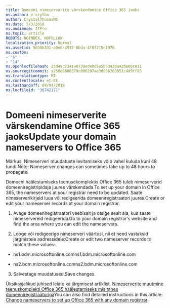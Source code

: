 ```yaml
---
title: Domeeni nimeserverite värskendamine Office 365 jaoks
ms.author: v-crytho
author: CrystalThomasMS
ms.date: 5/3/2018
ms.audience: ITPro
ms.topic: article
ROBOTS: NOINDEX, NOFOLLOW
localization_priority: Normal
ms.assetid: 5d38b331-a0e8-4937-8bda-4f8f715e1976
ms.custom:
- "6"
- "14"
ms.openlocfilehash: 23d49c734148739ede0d5e5b53430a42b606c831
ms.sourcegitcommit: a256e8680379c006287ae30996763051c4d9ff85
ms.translationtype: MT
ms.contentlocale: et-EE
ms.lasthandoff: 09/04/2019
ms.locfileid: "36742171"
---
```

# <a name="update-your-domain-nameservers-to-office-365"></a><span data-ttu-id="f4b64-102">Domeeni nimeserverite värskendamine Office 365 jaoks</span><span class="sxs-lookup"><span data-stu-id="f4b64-102">Update your domain nameservers to Office 365</span></span>

<span data-ttu-id="f4b64-103">Märkus. Nimeserveri muudatuste levitamiseks võib vahel kuluda kuni 48 tundi.</span><span class="sxs-lookup"><span data-stu-id="f4b64-103">Note: Nameserver changes can sometimes take up to 48 hours to propagate.</span></span>
  
<span data-ttu-id="f4b64-104">Domeeni häälestamiseks teenusekomplektis Office 365 tuleb nimeserverid domeeniregistripidaja juures värskendada.</span><span class="sxs-lookup"><span data-stu-id="f4b64-104">To set up your domain in Office 365, the nameservers at your registrar need to be updated.</span></span> <span data-ttu-id="f4b64-105">Saate nimeserverikirjeid luua või redigeerida domeeniregistraatori juures.</span><span class="sxs-lookup"><span data-stu-id="f4b64-105">Create or edit your nameserver records at your domain registrar.</span></span>
  
1. <span data-ttu-id="f4b64-106">Avage domeeniregistraatori veebisait ja otsige sealt ala, kus saate nimeservereid redigeerida.</span><span class="sxs-lookup"><span data-stu-id="f4b64-106">Go to your domain registrar's website and find the area where you can edit the nameservers.</span></span>

2. <span data-ttu-id="f4b64-107">Looge või redigeerige nimeserveri väärtusi, nii et need vastaksid järgmistele aadressidele:</span><span class="sxs-lookup"><span data-stu-id="f4b64-107">Create or edit two nameserver records to match these values:</span></span>

  - <span data-ttu-id="f4b64-108">ns1.bdm.microsoftonline.com</span><span class="sxs-lookup"><span data-stu-id="f4b64-108">ns1.bdm.microsoftonline.com</span></span>

  - <span data-ttu-id="f4b64-109">ns2.bdm.microsoftonline.com</span><span class="sxs-lookup"><span data-stu-id="f4b64-109">ns2.bdm.microsoftonline.com</span></span>

3. <span data-ttu-id="f4b64-110">Salvestage muudatused.</span><span class="sxs-lookup"><span data-stu-id="f4b64-110">Save changes.</span></span>

<span data-ttu-id="f4b64-111">Üksikasjalikud juhised leiate ka järgmisest artiklist. [Nimeserverite muutmine teenuskomplekti Office 365 häälestamiseks mis tahes domeeniregistraatoriga](https://docs.microsoft.com/office365/admin/get-help-with-domains/change-nameservers-at-any-domain-registrar)</span><span class="sxs-lookup"><span data-stu-id="f4b64-111">You can also find detailed instructions in this article: [Change nameservers to set up Office 365 with any domain registrar](https://docs.microsoft.com/office365/admin/get-help-with-domains/change-nameservers-at-any-domain-registrar)</span></span>
  